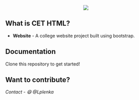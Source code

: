 <p align="center">
  <a href="http://cet.edu.in">
    <img src="http://i.imgur.com/p827li6.png">
  </a>
</p>


## What is CET HTML?

- **Website** - A college website project built using bootstrap.

## Documentation

Clone this repository to get started!

## Want to contribute?

*Contact - :smile: @Lplenka*

